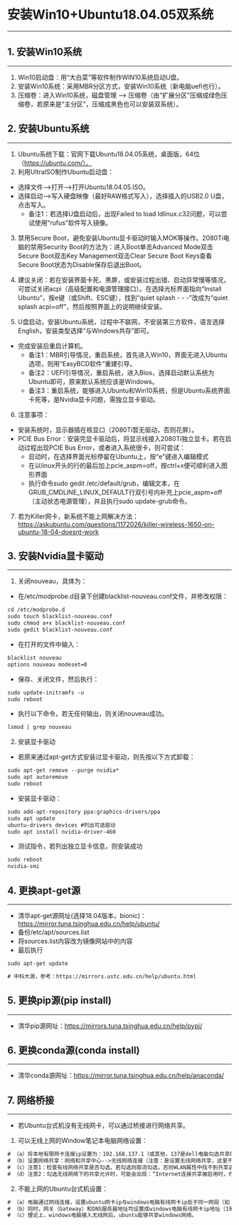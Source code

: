 # 安装Win10+Ubuntu18.04.05双系统
----------


## 1. 安装Win10系统
----------

1. Win10启动盘：用“大白菜”等软件制作WIN10系统启动U盘。
2. 安装Win10系统：采用MBR分区方式，安装Win10系统（新电脑uefi也行）。
3. 压缩卷：进入Win10系统，磁盘管理 --> 压缩卷（由“扩展分区”压缩成绿色压缩卷，若原来是“主分区”，压缩成黑色也可以安装双系统）。


## 2. 安装Ubuntu系统
----------

1. Ubuntu系统下载：官网下载Ubuntu18.04.05系统，桌面版，64位（https://ubuntu.com/）。
2. 利用UltraISO制作Ubuntu启动盘：
* 选择文件-->打开-->打开Ubuntu18.04.05.ISO。
* 选择启动-->写入硬盘映像（最好RAW格式写入），选择插入的USB2.0 U盘，点击写入。
  * 备注1：若选择U盘启动后，出现Failed to load ldlinux.c32问题，可以尝试使用“rufus”软件写入镜像。

3. 禁用Secure Boot，避免安装Ubuntu显卡驱动时输入MOK等操作。2080Ti电脑的禁用Security Boot的方法为：进入Boot单击Advanced Mode双击Secure Boot双击Key Management双击Clear Secure Boot Keys查看Secure Boot状态为Disable保存后退出Boot。
4. 建议关闭：若在安装界面卡死、黑屏，或安装过程出错、启动异常慢等情况，可尝试关闭acpi（高级配置和电源管理接口）。在选择光标界面指向“Install Ubuntu”，按e键（或Shift、ESC键），找到“quiet splash - - -”改成为“quiet splash acpi=off”，然后按照界面上的说明继续安装。

5. U盘启动，安装Ubuntu系统，过程中不联网，不安装第三方软件，语言选择English，安装类型选择“与Windows共存”即可。
* 完成安装后重启计算机。
  * 备注1：MBR引导情况，重启系统，首先进入Win10，界面无进入Ubuntu选项，则用“EasyBCD软件”重建引导。
  * 备注2：UEFI引导情况，重启系统，进入Bios，选择启动默认系统为Ubuntu即可，原来默认系统应该是Windows。
  * 备注3：重启系统，能够进入Ubuntu和Win10系统，但是Ubuntu系统界面卡死等，是Nvidia显卡问题，需独立显卡驱动。
6. 注意事项：
* 安装系统时，显示器插在核显口（2080Ti暂无驱动，否则花屏）。
* PCIE Bus Error：安装完显卡驱动后，将显示线接入2080Ti独立显卡。若在启动过程出现PCIE Bus Error，或者进入系统很卡，则可尝试：
  * 启动时，在选择界面光标停留在Ubuntu上，按“e”键进入编辑模式
  * 在以linux开头的行的最后加上pcie_aspm=off，按ctrl+x便可顺利进入图形界面
  * 执行命令sudo gedit /etc/default/grub，编辑文本，在GRUB_CMDLINE_LINUX_DEFAULT行双引号内补充上pcie_aspm=off（主动状态电源管理），并且执行sudo update-grub命令。
 7. 若为Killer网卡，新系统不能上网解决方法：https://askubuntu.com/questions/1172026/killer-wireless-1650-on-ubuntu-18-04-doesnt-work


## 3. 安装Nvidia显卡驱动
----------

1. 关闭nouveau，具体为：

* 在/etc/modprobe.d目录下创建blacklist-nouveau.conf文件，并修改权限：
```html
cd /etc/modprobe.d
sudo touch blacklist-nouveau.conf
sudo chmod a+x blacklist-nouveau.conf
sudo gedit blacklist-nouveau.conf
```

* 在打开的文件中输入：
```html
blacklist nouveau
options nouveau modeset=0
```

* 保存、关闭文件，然后执行：
```html
sudo update-initramfs -u
sudo reboot
```

* 执行以下命令，若无任何输出，则关闭nouveau成功。
```html
lsmod | grep nouveau
```

2. 安装显卡驱动

* 若原来通过apt-get方式安装过显卡驱动，则先按以下方式卸载：
```html
sudo apt-get remove --purge nvidia*
sudo apt autoremove
sudo reboot
```

* 安装显卡驱动：
```html
sudo add-apt-repository ppa:graphics-drivers/ppa
sudo apt update
ubuntu-drivers devices #列出可选驱动
sudo apt install nvidia-driver-460
```

* 测试指令，若列出独立显卡信息，则安装成功
```html
sudo reboot
nvidia-smi
```

## 4. 更换apt-get源
----------

* 清华apt-get源网址(选择18.04版本，bionic)：https://mirror.tuna.tsinghua.edu.cn/help/ubuntu/
* 备份/etc/apt/sources.list
* 将sources.list内容改为镜像网站中的内容
* 最后执行
```html
sudo apt-get update

# 中科大源，参考：https://mirrors.ustc.edu.cn/help/ubuntu.html
```

## 5. 更换pip源(pip install)
----------
 
* 清华pip源网址：https://mirrors.tuna.tsinghua.edu.cn/help/pypi/


## 6. 更换conda源(conda install)
----------
 
* 清华conda源网址：https://mirror.tuna.tsinghua.edu.cn/help/anaconda/


## 7. 网络桥接
----------

* 若Ubuntu台式机没有无线网卡，可以通过桥接进行网络共享。

1. 可以无线上网的Window笔记本电脑网络设置：
```html
# （a）将本地有限网卡连接ip设置为：192.168.137.1（或其他，137是dell电脑勾选共享时自动更改的，msi无该问题），子网掩码设置为默认值（255.255.255.0）
# （b）设置网络共享：网络和共享中心-->无线网络连接（注意：是设置无线网络共享，这里不是设置以太网）-->属性-->共享选项卡-->勾选允许
# （c）注意1：检查有线网络共享是否勾选，若勾选则取消勾选，否则WLAN属性中找不到共享选项卡。
# （d）注意2：勾选无线网络下的共享允许时，可能会出现：“Internet连接共享被启用时，你的LAN适配器将被设置成使用IP地址XXX.XXX.XXX.XXX”，这时需要将服务器的ip地址对应修改。
```

2. 不能上网的Ubuntu台式机设置：
```html
# （a）电脑通过网线连接，设置ubuntu网卡ip与windows电脑有线网卡ip处于同一网段（如：192.168.137.14），子网掩码设置为默认值（255.255.255.0）
# （b）同时，网关（Gateway）和DNS服务器地址均设置成windows电脑有线网卡ip地址（192.168.137.1）
# （c）理论上，windows电脑接入无线网后，ubuntu能够共享windows网络。
```


